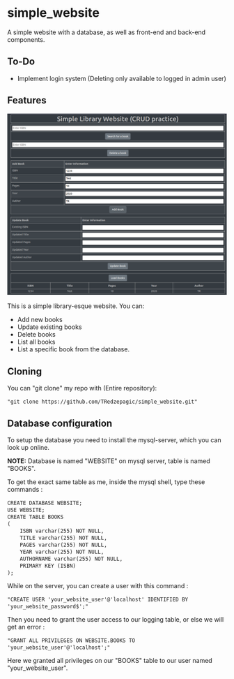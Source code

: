 # simple_website
A simple website with a database, as well as front-end and back-end components.

## To-Do
- Implement login system (Deleting only available to logged in admin user)
  
## Features
![Looks](/assets/looks.png)

This is a simple library-esque website.
You can:
- Add new books
- Update existing books
- Delete books
- List all books
- List a specific book
from the database.

## Cloning
You can "git clone" my repo with (Entire repository):

```
"git clone https://github.com/TRedzepagic/simple_website.git"
```

## Database configuration
To setup the database you need to install the mysql-server, which you can look up online.

**NOTE:** Database is named "WEBSITE" on mysql server, table is named "BOOKS".

To get the exact same table as me, inside the mysql shell, type these commands :
```
CREATE DATABASE WEBSITE;
USE WEBSITE;
CREATE TABLE BOOKS
(
    ISBN varchar(255) NOT NULL,
    TITLE varchar(255) NOT NULL,
    PAGES varchar(255) NOT NULL,
    YEAR varchar(255) NOT NULL,
    AUTHORNAME varchar(255) NOT NULL,
    PRIMARY KEY (ISBN)
);
```
While on the server, you can create a user with this command :

```
"CREATE USER 'your_website_user'@'localhost' IDENTIFIED BY 'your_website_password$';"
```
Then you need to grant the user access to our logging table, or else we will get an error :

```
"GRANT ALL PRIVILEGES ON WEBSITE.BOOKS TO 'your_website_user'@'localhost';"
```
Here we granted all privileges on our "BOOKS" table to our user named "your_website_user".